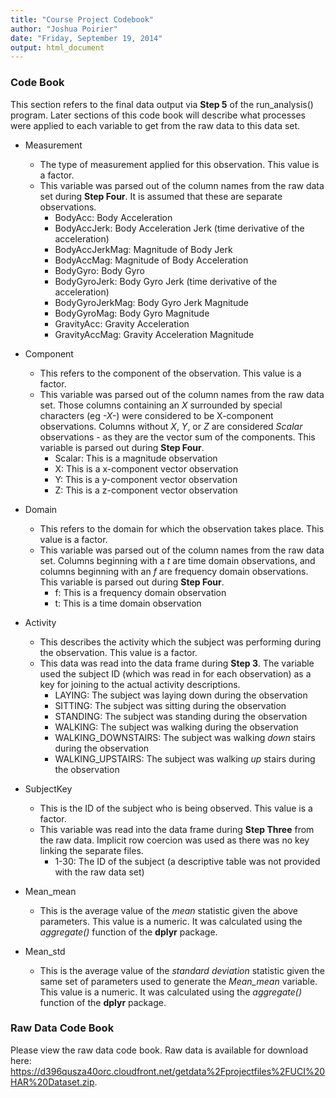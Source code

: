 ```yaml
---
title: "Course Project Codebook"
author: "Joshua Poirier"
date: "Friday, September 19, 2014"
output: html_document
---
```


### Code Book
This section refers to the final data output via **Step 5** of the run_analysis() program.  Later sections of this code book will describe what processes were applied to each variable to get from the raw data to this data set.

- Measurement
    - The type of measurement applied for this observation.  This value is a factor.
    - This variable was parsed out of the column names from the raw data set during **Step Four**.  It is assumed that these are separate observations.
        - BodyAcc: Body Acceleration
        - BodyAccJerk: Body Acceleration Jerk (time derivative of the acceleration)
        - BodyAccJerkMag: Magnitude of Body Jerk
        - BodyAccMag: Magnitude of Body Acceleration
        - BodyGyro: Body Gyro
        - BodyGyroJerk: Body Gyro Jerk (time derivative of the acceleration)
        - BodyGyroJerkMag: Body Gyro Jerk Magnitude
        - BodyGyroMag: Body Gyro Magnitude
        - GravityAcc: Gravity Acceleration
        - GravityAccMag: Gravity Acceleration Magnitude
        
- Component
    - This refers to the component of the observation.  This value is a factor.
    - This variable was parsed out of the column names from the raw data set.  Those columns containing an *X* surrounded by special characters (eg *-X-*) were considered to be X-component observations.  Columns without *X*, *Y*, or *Z* are considered *Scalar* observations - as they are the vector sum of the components.  This variable is parsed out during **Step Four**.
        - Scalar: This is a magnitude observation
        - X: This is a x-component vector observation
        - Y: This is a y-component vector observation
        - Z: This is a z-component vector observation
    
- Domain
    - This refers to the domain for which the observation takes place.  This value is a factor.
    - This variable was parsed out of the column names from the raw data set.  Columns beginning with a *t* are time domain observations, and columns beginning with an *f* are frequency domain observations.  This variable is parsed out during **Step Four**.
        - f: This is a frequency domain observation
        - t: This is a time domain observation
        
- Activity
    - This describes the activity which the subject was performing during the observation.  This value is a factor.
    - This data was read into the data frame during **Step 3**.  The variable used the subject ID (which was read in for each observation) as a key for joining to the actual activity descriptions.
        - LAYING: The subject was laying down during the observation
        - SITTING: The subject was sitting during the observation
        - STANDING: The subject was standing during the observation
        - WALKING: The subject was walking during the observation
        - WALKING_DOWNSTAIRS: The subject was walking *down* stairs during the observation
        - WALKING_UPSTAIRS: The subject was walking *up* stairs during the observation
        
- SubjectKey
    - This is the ID of the subject who is being observed.  This value is a factor.
    - This variable was read into the data frame during **Step Three** from the raw data.  Implicit row coercion was used as there was no key linking the separate files.
        - 1-30: The ID of the subject (a descriptive table was not provided with the raw data set)
    
- Mean_mean
    - This is the average value of the *mean* statistic given the above parameters.  This value is a numeric.  It was calculated using the *aggregate()* function of the **dplyr** package.
    
- Mean_std
    - This is the average value of the *standard deviation* statistic given the same set of parameters used to generate the *Mean_mean* variable.  This value is a numeric.  It was calculated using the *aggregate()* function of the **dplyr** package.
    
### Raw Data Code Book
Please view the raw data code book.  Raw data is available for download here: https://d396qusza40orc.cloudfront.net/getdata%2Fprojectfiles%2FUCI%20HAR%20Dataset.zip.